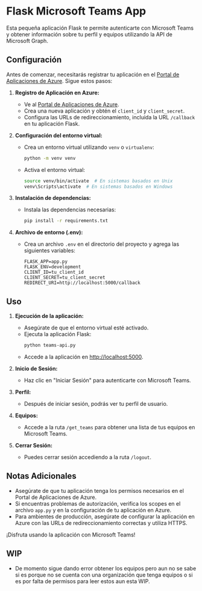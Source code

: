 # Flask Microsoft Teams App

Esta pequeña aplicación Flask te permite autenticarte con Microsoft Teams y obtener información sobre tu perfil y equipos utilizando la API de Microsoft Graph.

## Configuración

Antes de comenzar, necesitarás registrar tu aplicación en el [Portal de Aplicaciones de Azure](https://portal.azure.com/). Sigue estos pasos:

1. **Registro de Aplicación en Azure:**
   - Ve al [Portal de Aplicaciones de Azure](https://portal.azure.com/).
   - Crea una nueva aplicación y obtén el `client_id` y `client_secret`.
   - Configura las URLs de redireccionamiento, incluida la URL `/callback` en tu aplicación Flask.

2. **Configuración del entorno virtual:**
   - Crea un entorno virtual utilizando `venv` o `virtualenv`:
     ```bash
     python -m venv venv
     ```
   - Activa el entorno virtual:
     ```bash
     source venv/bin/activate  # En sistemas basados en Unix
     venv\Scripts\activate  # En sistemas basados en Windows
     ```

3. **Instalación de dependencias:**
   - Instala las dependencias necesarias:
     ```bash
     pip install -r requirements.txt
     ```

4. **Archivo de entorno (.env):**
   - Crea un archivo `.env` en el directorio del proyecto y agrega las siguientes variables:
     ```env
     FLASK_APP=app.py
     FLASK_ENV=development
     CLIENT_ID=tu_client_id
     CLIENT_SECRET=tu_client_secret
     REDIRECT_URI=http://localhost:5000/callback
     ```

## Uso

1. **Ejecución de la aplicación:**
   - Asegúrate de que el entorno virtual esté activado.
   - Ejecuta la aplicación Flask:
     ```bash
     python teams-api.py
     ```
   - Accede a la aplicación en [http://localhost:5000](http://localhost:5000).

2. **Inicio de Sesión:**
   - Haz clic en "Iniciar Sesión" para autenticarte con Microsoft Teams.

3. **Perfil:**
   - Después de iniciar sesión, podrás ver tu perfil de usuario.

4. **Equipos:**
   - Accede a la ruta `/get_teams` para obtener una lista de tus equipos en Microsoft Teams.

5. **Cerrar Sesión:**
   - Puedes cerrar sesión accediendo a la ruta `/logout`.

## Notas Adicionales

- Asegúrate de que tu aplicación tenga los permisos necesarios en el Portal de Aplicaciones de Azure.
- Si encuentras problemas de autorización, verifica los scopes en el archivo `app.py` y en la configuración de tu aplicación en Azure.
- Para ambientes de producción, asegúrate de configurar la aplicación en Azure con las URLs de redireccionamiento correctas y utiliza HTTPS.

¡Disfruta usando la aplicación con Microsoft Teams!

## WIP

- De momento sigue dando error obtener los equipos pero aun no se sabe si es porque no se cuenta con una organización que tenga equipos o si es por falta de permisos para leer estos aun esta WIP.